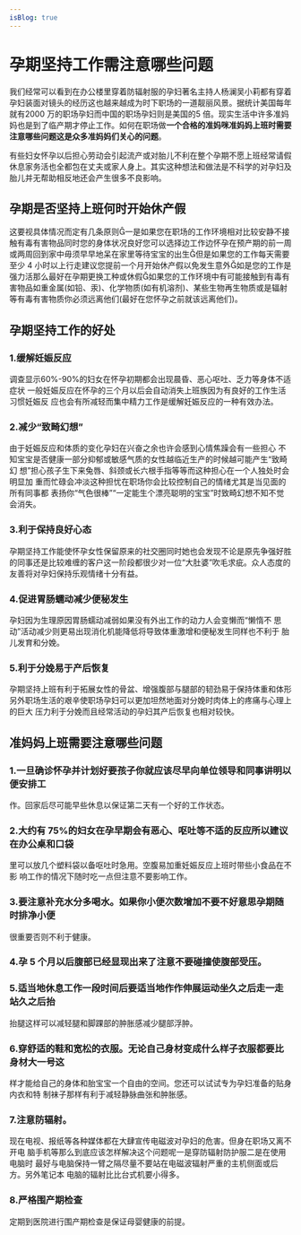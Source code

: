 ```yaml
---
isBlog: true
---
```


# 孕期坚持工作需注意哪些问题

我们经常可以看到在办公楼里穿着防辐射服的孕妇著名主持人杨澜吴小莉都有穿着孕妇装面对镜头的经历这也越来越成为时下职场的一道靓丽风景。据统计美国每年就有2000 万的职场孕妇而中国的职场孕妇则是美国的5 倍。现实生活中许多准妈妈也是到了临产期才停止工作。如何在职场做**一个合格的准妈咪准妈妈上班时需要注意哪些问题这是众多准妈妈们关心的问题**。

有些妇女怀孕以后担心劳动会引起流产或对胎儿不利在整个孕期不愿上班经常请假休息家务活也全都包在丈夫或家人身上。其实这种想法和做法是不科学的对孕妇及胎儿并无帮助相反地还会产生很多不良影响。

## 孕期是否坚持上班何时开始休产假
这要视具体情况而定有几条原则一是如果您在职场的工作环境相对比较安静不接触有毒有害物品同时您的身体状况良好您可以选择边工作边怀孕在预产期的前一周或两周回到家中毋须早早地呆在家里等待宝宝的出生但是如果您的工作每天需要至少 4
小时以上行走建议您提前一个月开始休产假以免发生意外如是您的工作是强力活那么最好在孕期更换工种或休假如果您的工作环境中有可能接触到有毒有害物品如重金属(如铅、汞)、化学物质(如有机溶剂)、某些生物再生物质或是辐射等有毒有害物质你必须远离他们(最好在您怀孕之前就该远离他们)。

## 孕期坚持工作的好处

### 1.缓解妊娠反应
调查显示60%-90%的妇女在怀孕初期都会出现晨昏、恶心呕吐、乏力等身体不适症状
一般妊娠反应在怀孕的三个月以后会自动消失上班族因为有良好的工作生活习惯妊娠反
应也会有所减轻而集中精力工作是缓解妊娠反应的一种有效办法。
### 2.减少“致畸幻想”
由于妊娠反应和体质的变化孕妇在兴奋之余也许会感到心情焦躁会有一些担心
不知宝宝是否健康一部分抑郁或敏感气质的女性越临近生产的时候越可能产生“致畸幻
想”担心孩子生下来兔唇、斜颈或长六根手指等等而这种担心在一个人独处时会明显加
重而忙碌会冲淡这种担忧在职场你会比较控制自己的情绪尤其是当见面的所有同事都
表扬你“气色很棒”“一定能生个漂亮聪明的宝宝”时致畸幻想不知不觉会消失。
### 3.利于保持良好心态
 孕期坚持工作能使怀孕女性保留原来的社交圈同时她也会发现不论是原先争强好胜
的同事还是比较难缠的客户这一阶段都很少对一位“大肚婆”吹毛求疵。众人态度的
友善将对孕妇保持乐观情绪十分有益。
### 4.促进胃肠蠕动减少便秘发生
孕妇因为生理原因胃肠蠕动减弱如果没有外出工作的动力人会变懒而“懒惰不
思动”活动减少则更易出现消化机能降低将导致体重激增和便秘发生同样也不利于
胎儿发育和分娩。
### 5.利于分娩易于产后恢复
孕期坚持上班有利于拓展女性的骨盆、增强腹部与腿部的韧劲易于保持体重和体形
另外职场生活的艰辛使职场孕妇可以更加坦然地面对分娩时肉体上的疼痛与心理上的巨大
压力利于分娩而且经常活动的孕妇其产后恢复也相对较快。

## 准妈妈上班需要注意哪些问题
### 1.一旦确诊怀孕并计划好要孩子你就应该尽早向单位领导和同事讲明以便安排工
作。回家后尽可能早些休息以保证第二天有一个好的工作状态。
### 2.大约有 75%的妇女在孕早期会有恶心、呕吐等不适的反应所以建议在办公桌和口袋
里可以放几个塑料袋以备呕吐时急用。空腹易加重妊娠反应上班时带些小食品在不影
响工作的情况下随时吃一点但注意不要影响工作。
### 3.要注意补充水分多喝水。如果你小便次数增加不要不好意思孕期随时排净小便
很重要否则不利于健康。

### 4.孕 5 个月以后腹部已经显现出来了注意不要碰撞使腹部受压。

### 5.适当地休息工作一段时间后要适当地作作伸展运动坐久之后走一走站久之后抬
抬腿这样可以减轻腿和脚踝部的肿胀感减少腿部浮肿。

### 6.穿舒适的鞋和宽松的衣服。无论自己身材变成什么样子衣服都要比身材大一号这
样才能给自己的身体和胎宝宝一个自由的空间。您还可以试试专为孕妇准备的贴身内衣和特
制袜子那样有利于减轻静脉曲张和肿胀感。

### 7.注意防辐射。
现在电视、报纸等各种媒体都在大肆宣传电磁波对孕妇的危害。但身在职场又离不开电
脑手机等那么到底应该怎样解决这个问题呢一是穿防辐射防护服二是在使用电脑时
最好与电脑保持一臂之隔尽量不要站在电磁波辐射严重的主机侧面或后方。另外笔记本
电脑的辐射比比台式机要小得多。

### 8.严格围产期检查
 定期到医院进行围产期检查是保证母婴健康的前提。

